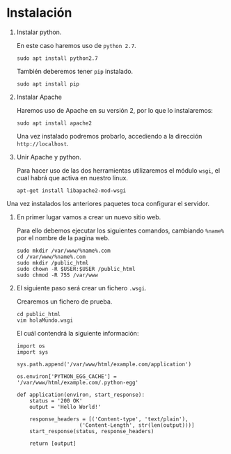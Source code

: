 # Instalación

1) Instalar python.

	En este caso haremos uso de `python 2.7`.
	```
	sudo apt install python2.7
	```
	También deberemos tener `pip` instalado.
	```
	sudo apt install pip
	```

2) Instalar Apache

	Haremos uso de Apache en su versión 2, por lo que lo instalaremos:
	```
	sudo apt install apache2
	```

	Una vez instalado podremos probarlo, accediendo a la dirección `http://localhost`.

3) Unir Apache y python.

	Para hacer uso de las dos herramientas utilizaremos el módulo `wsgi`, el cual habrá que activa en nuestro linux.
	```
	apt-get install libapache2-mod-wsgi
	```

Una vez instalados los anteriores paquetes toca configurar el servidor.

1) En primer lugar vamos a crear un nuevo sitio web.

	Para ello debemos ejecutar los siguientes comandos, cambiando `%name%` por el nombre de la pagina web.
	```
	sudo mkdir /var/www/%name%.com
	cd /var/www/%name%.com
	sudo mkdir /public_html
	sudo chown -R $USER:$USER /public_html
	sudo chmod -R 755 /var/www
	```

2) El siguiente paso será crear un fichero `.wsgi`.
	
	Crearemos un fichero de prueba.

	```
	cd public_html
	vim holaMundo.wsgi
	```

	El cuál contendrá la siguiente información:

	```wsgi
	import os
	import sys

	sys.path.append('/var/www/html/example.com/application')

	os.environ['PYTHON_EGG_CACHE'] = '/var/www/html/example.com/.python-egg'

	def application(environ, start_response):
		status = '200 OK'
		output = 'Hello World!'

		response_headers = [('Content-type', 'text/plain'),
                        ('Content-Length', str(len(output)))]
		start_response(status, response_headers)

		return [output]
	```

